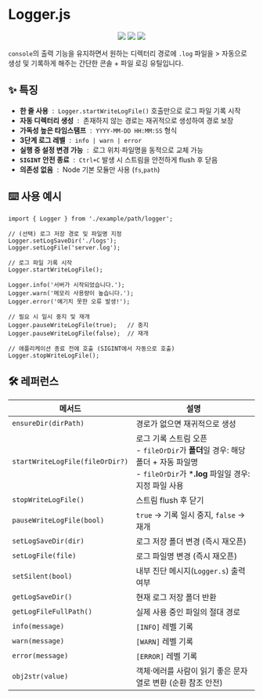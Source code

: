 # Logger.js

<p align="center">
  <img src="https://img.shields.io/badge/TypeScript-5.x-blue?logo=typescript" />
  <img src="https://img.shields.io/badge/Node.js-%3E=18.0.0-brightgreen?logo=node.js" />
  <img src="https://img.shields.io/badge/License-MIT-yellow.svg" />
</p>

`console`의 출력 기능을 유지하면서 원하는 디렉터리 경로에 `.log` 파일을 > 자동으로 생성 및 기록하게 해주는 간단한 콘솔 + 파일 로깅 유틸입니다.

## ✨ 특징

- **한 줄 사용** &nbsp;: &nbsp;`Logger.startWriteLogFile()` 호출만으로 로그 파일 기록 시작  
- **자동 디렉터리 생성** &nbsp;: &nbsp;존재하지 않는 경로는 재귀적으로 생성하여 경로 보장
- **가독성 높은 타임스탬프** &nbsp;: &nbsp;`YYYY‑MM‑DD HH:MM:SS` 형식  
- **3단계 로그 레벨** &nbsp;: &nbsp;`info | warn | error`  
- **실행 중 설정 변경 가능** &nbsp;: &nbsp;로그 위치·파일명을 동적으로 교체 가능
- **`SIGINT` 안전 종료** &nbsp;: &nbsp;`Ctrl+C` 발생 시 스트림을 안전하게 flush 후 닫음  
- **의존성 없음** &nbsp;: &nbsp;Node 기본 모듈만 사용 (`fs`,`path`)

## ⌨️ 사용 예시
```
import { Logger } from './example/path/logger';

// (선택) 로그 저장 경로 및 파일명 지정
Logger.setLogSaveDir('./logs');
Logger.setLogFile('server.log');

// 로그 파일 기록 시작
Logger.startWriteLogFile();

Logger.info('서버가 시작되었습니다.');
Logger.warn('메모리 사용량이 높습니다.');
Logger.error('예기치 못한 오류 발생!');

// 필요 시 일시 중지 및 재개
Logger.pauseWriteLogFile(true);   // 중지
Logger.pauseWriteLogFile(false);  // 재개

// 애플리케이션 종료 전에 호출 (SIGINT에서 자동으로 호출)
Logger.stopWriteLogFile();
```

## 🛠️ 레퍼런스
|메서드|설명|
| --- | --- |
|`ensureDir(dirPath)`| 경로가 없으면 재귀적으로 생성
|`startWriteLogFile(fileOrDir?)`|로그 기록 스트림 오픈<br/>- `fileOrDir`가 **폴더**일 경우: 해당 폴더 + 자동 파일명<br/>- `fileOrDir`가 \***.log** 파일일 경우: 지정 파일 사용|
|`stopWriteLogFile()`| 스트림 flush 후 닫기|
| `pauseWriteLogFile(bool)`| `true` → 기록 일시 중지, `false` → 재개|
|`setLogSaveDir(dir)`| 로그 저장 폴더 변경 (즉시 재오픈)|
| `setLogFile(file)`| 로그 파일명 변경 (즉시 재오픈)|
| `setSilent(bool)`| 내부 진단 메시지(`Logger.s`) 출력 여부|
|`getLogSaveDir()`| 현재 로그 저장 폴더 반환|
| `getLogFileFullPath()`| 실제 사용 중인 파일의 절대 경로|
| `info(message)`| `[INFO]` 레벨 기록|
| `warn(message)`| `[WARN]` 레벨 기록|
| `error(message)`| `[ERROR]` 레벨 기록|
| `obj2str(value)`| 객체·에러를 사람이 읽기 좋은 문자열로 변환 (순환 참조 안전)|
